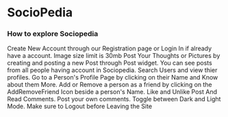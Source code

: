 # SocioPedia

### How to explore Sociopedia ###
  Create New Account through our Registration page or Login In if already have a account.
  Image size limit is 30mb
  Post Your Thoughts or Pictures by creating and posting a new Post through Post widget.
  You can see posts from all people having account in Sociopedia.
  Search Users and view thier profiles.
  Go to a Person's Profile Page by clicking on their Name and Know about them More.
  Add or Remove a person as a friend by clicking on the AddRemoveFriend Icon beside a person's Name.
  Like and Unlike Post And Read Comments.
  Post your own comments.
  Toggle between Dark and Light Mode.
  Make sure to Logout before Leaving the Site

